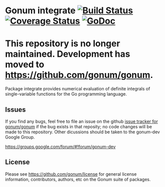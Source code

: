 # Gonum integrate  [![Build Status](https://travis-ci.org/gonum/integrate.svg?branch=master)](https://travis-ci.org/gonum/integrate)  [![Coverage Status](https://coveralls.io/repos/gonum/integrate/badge.svg?branch=master&service=github)](https://coveralls.io/github/gonum/integrate?branch=master) [![GoDoc](https://godoc.org/github.com/gonum/integrate?status.svg)](https://godoc.org/github.com/gonum/integrate)

# This repository is no longer maintained. Development has moved to https://github.com/gonum/gonum.

Package integrate provides numerical evaluation of definite integrals of single-variable functions for the Go programming language.

## Issues

If you find any bugs, feel free to file an issue on the github [issue tracker for gonum/gonum](https://github.com/gonum/gonum/issues) if the bug exists in that reposity; no code changes will be made to this repository. Other dicussions should be taken to the gonum-dev Google Group.

https://groups.google.com/forum/#!forum/gonum-dev

## License

Please see https://github.com/gonum/license for general license information, contributors, authors, etc on the Gonum suite of packages.
